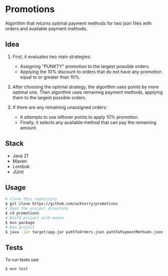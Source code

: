 # Promotions

Algorithm that returns optimal payment methods for two json files
with orders and available payment methods.

## Idea

1. First, it evaluates two main strategies:
    - Assigning "PUNKTY" promotion to the largest possible orders.
    - Applying the 10% discount to orders that do not have any promotion equal to or greater than 10%.

2. After choosing the optimal strategy, the algorithm uses points by more optimal one.
   Then algorithm uses remaining payment methods, applying them to the largest possible orders.

3. If there are any remaining unassigned orders:
    - It attempts to use leftover points to apply 10% promotion.
    - Finally, it selects any available method that can pay the remaining amount.

## Stack

- Java 21
- Maven
- Lombok
- JUnit

## Usage

```bash
# Clone this repository
$ git clone https://github.com/wiktorry/promotions
# Open the project directory
$ cd promotions
# Build project with maven
$ mvn package
# Run project
$ java -jar target/app.jar pathToOrders.json pathToPaymentMethods.json
```

## Tests

To run tests use

```bash
$ mvn test
```